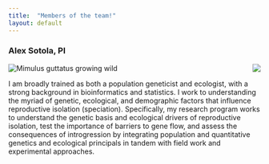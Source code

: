 ```yaml
---
title:  "Members of the team!"
layout: default
---
```


<h3>Alex Sotola, PI</h3>

<img align="right" src="doc/subpagelist.png">

<img src="assets/IMG_0300.jpg" class="img-responsive" alt="Mimulus guttatus growing wild"> </div>

I am broadly trained as both a population geneticist and ecologist, with a strong background in bioinformatics and statistics. I work to understanding the myriad of genetic, ecological, and demographic factors that influence reproductive isolation (speciation). Specifically, my research program works to understand the genetic basis and ecological drivers of reproductive isolation, test the importance of barriers to gene flow, and assess the consequences of introgression by integrating population and quantitative genetics and ecological principals in tandem with field work and experimental approaches.
